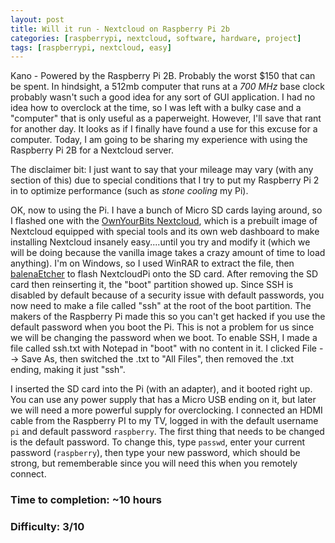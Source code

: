 ```yaml
---
layout: post
title: Will it run - Nextcloud on Raspberry Pi 2b
categories: [raspberrypi, nextcloud, software, hardware, project]
tags: [raspberrypi, nextcloud, easy]
---
```

<!--more-->
Kano - Powered by the Raspberry Pi 2B. Probably the worst $150 that can be spent. In hindsight, a 512mb computer that runs at a *700 MHz* base clock probably wasn't such a good idea for any sort of GUI application. I had no idea how to overclock at the time, so I was left with a bulky case and a "computer" that is only useful as a paperweight. However, I'll save that rant for another day. It looks as if I finally have found a use for this excuse for a computer. Today, I am going to be sharing my experience with using the Raspberry Pi 2B for a Nextcloud server.
<!--more-->

The disclaimer bit: I just want to say that your mileage may vary (with any section of this) due to special conditions that I try to put my Raspberry Pi 2 in to optimize performance (such as *stone cooling* my Pi).

OK, now to using the Pi. I have a bunch of Micro SD cards laying around, so I flashed one with the [OwnYourBits Nextcloud](https://ownyourbits.com/nextcloudpi/), which is a prebuilt image of Nextcloud equipped with special tools and its own web dashboard to make installing Nextcloud insanely easy....until you try and modify it (which we will be doing because the vanilla image takes a crazy amount of time to load anything). I'm on Windows, so I used WinRAR to extract the file, then [balenaEtcher](https://www.balena.io/etcher/) to flash NextcloudPi onto the SD card. After removing the SD card then reinserting it, the "boot" partition showed up. Since SSH is disabled by default because of a security issue with default passwords, you now need to make a file called "ssh" at the root of the boot partition. The makers of the Raspberry Pi made this so you can't get hacked if you use the default password when you boot the Pi. This is not a problem for us since we will be changing the password when we boot. To enable SSH, I made a file called ssh.txt with Notepad in "boot" with no content in it. I clicked File --> Save As, then switched the .txt to "All Files", then removed the .txt ending, making it just "ssh".

I inserted the SD card into the Pi (with an adapter), and it booted right up. You can use any power supply that has a Micro USB ending on it, but later we will need a more powerful supply for overclocking. I connected an HDMI cable from the Raspberry PI to my TV, logged in with the default username `pi` and default password `raspberry`. The first thing that needs to be changed is the default password. To change this, type `passwd`, enter your current password (`raspberry`), then type your new password, which should be strong, but rememberable since you will need this when you remotely connect. 

### Time to completion: ~10 hours
### Difficulty: 3/10
